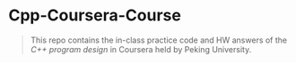 # Cpp-Coursera-Course
> This repo contains the in-class practice code and HW answers of the *C++ program design* in Coursera held by Peking University.
